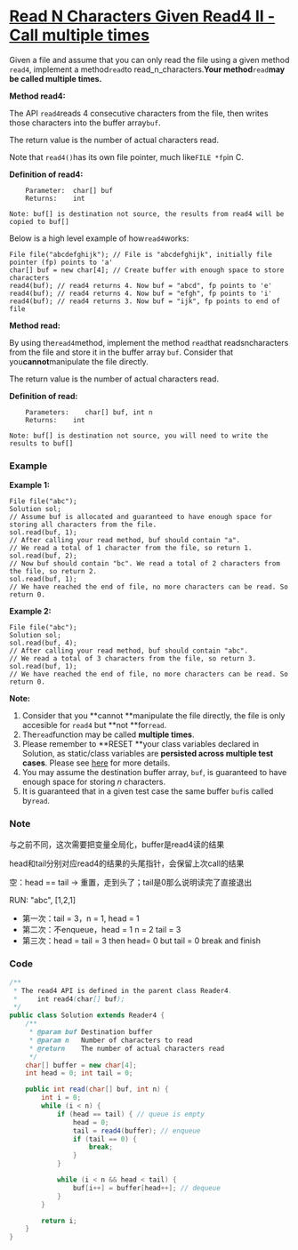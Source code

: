 # [Read N Characters Given Read4 II - Call multiple times](https://leetcode.com/problems/read-n-characters-given-read4-ii-call-multiple-times/description/)

Given a file and assume that you can only read the file using a given method `read4`, implement a method`read`to read\_n\_characters.**Your method**`read`**may be called multiple times.**

**Method read4:**

The API `read4`reads 4 consecutive characters from the file, then writes those characters into the buffer array`buf`.

The return value is the number of actual characters read.

Note that `read4()`has its own file pointer, much like`FILE *fp`in C.

**Definition of read4:**

```
    Parameter:  char[] buf
    Returns:    int

Note: buf[] is destination not source, the results from read4 will be copied to buf[]
```

Below is a high level example of how`read4`works:

```
File file("abcdefghijk"); // File is "abcdefghijk", initially file pointer (fp) points to 'a'
char[] buf = new char[4]; // Create buffer with enough space to store characters
read4(buf); // read4 returns 4. Now buf = "abcd", fp points to 'e'
read4(buf); // read4 returns 4. Now buf = "efgh", fp points to 'i'
read4(buf); // read4 returns 3. Now buf = "ijk", fp points to end of file
```

**Method read:**

By using the`read4`method, implement the method `read`that readsncharacters from the file and store it in the buffer array `buf`. Consider that you**cannot**manipulate the file directly.

The return value is the number of actual characters read.

**Definition of read:**

```
    Parameters:    char[] buf, int n
    Returns:    int

Note: buf[] is destination not source, you will need to write the results to buf[]
```

### Example

**Example 1:**

```
File file("abc");
Solution sol;
// Assume buf is allocated and guaranteed to have enough space for storing all characters from the file.
sol.read(buf, 1); 
// After calling your read method, buf should contain "a". 
// We read a total of 1 character from the file, so return 1.
sol.read(buf, 2); 
// Now buf should contain "bc". We read a total of 2 characters from the file, so return 2.
sol.read(buf, 1); 
// We have reached the end of file, no more characters can be read. So return 0.
```

**Example 2:**

```
File file("abc");
Solution sol;
sol.read(buf, 4); 
// After calling your read method, buf should contain "abc". 
// We read a total of 3 characters from the file, so return 3.
sol.read(buf, 1); 
// We have reached the end of file, no more characters can be read. So return 0.
```

**Note:**

1. Consider that you **cannot **manipulate the file directly, the file is only accesible for `read4` but  **not **for`read`.
2. The`read`function may be called **multiple times**.
3. Please remember to **RESET **your class variables declared in Solution, as static/class variables are **persisted across multiple test cases**. Please see [here](https://leetcode.com/faq/) for more details.
4. You may assume the destination buffer array, `buf`, is guaranteed to have enough space for storing _n_ characters.
5. It is guaranteed that in a given test case the same buffer `buf`is called by`read`.

### Note

与之前不同，这次需要把变量全局化，buffer是read4读的结果

head和tail分别对应read4的结果的头尾指针，会保留上次call的结果

空：head == tail -&gt; 重置，走到头了；tail是0那么说明读完了直接退出

RUN: "abc", \[1,2,1\]

* 第一次：tail = 3，n = 1, head = 1
* 第二次：不enqueue，head = 1 n = 2 tail = 3
* 第三次：head = tail = 3 then head= 0 but tail = 0 break and finish

### Code

```java
/**
 * The read4 API is defined in the parent class Reader4.
 *     int read4(char[] buf); 
 */
public class Solution extends Reader4 {
    /**
     * @param buf Destination buffer
     * @param n   Number of characters to read
     * @return    The number of actual characters read
     */
    char[] buffer = new char[4];
    int head = 0; int tail = 0;

    public int read(char[] buf, int n) {
        int i = 0;
        while (i < n) {
            if (head == tail) { // queue is empty
                head = 0;
                tail = read4(buffer); // enqueue
                if (tail == 0) {
                    break;
                }
            }

            while (i < n && head < tail) {
                buf[i++] = buffer[head++]; // dequeue
            }
        }

        return i;
    }
}
```



